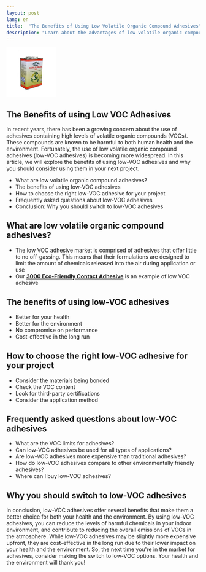 ```yaml
---
layout: post
lang: en
title:  "The Benefits of Using Low Volatile Organic Compound Adhesives"
description: "Learn about the advantages of low volatile organic compound adhesives for your health and the environment."
---
```

![3000](/images/24.jpg "3000")

## The Benefits of using Low VOC Adhesives
In recent years, there has been a growing concern about the use of adhesives containing high levels of volatile organic compounds (VOCs). These compounds are known to be harmful to both human health and the environment. Fortunately, the use of low volatile organic compound adhesives (low-VOC adhesives) is becoming more widespread. In this article, we will explore the benefits of using low-VOC adhesives and why you should consider using them in your next project.

* What are low volatile organic compound adhesives?
* The benefits of using low-VOC adhesives
* How to choose the right low-VOC adhesive for your project
* Frequently asked questions about low-VOC adhesives
* Conclusion: Why you should switch to low-VOC adhesives


## What are low volatile organic compound adhesives?
* The low VOC adhesive market is comprised of adhesives that offer little to no off-gassing. This means that their formulations are designed to limit the amount of chemicals released into the air during application or use
* Our [__3000 Eco-Friendly Contact Adhesive__](/products/3000.html) is an example of low VOC adhesive

## The benefits of using low-VOC adhesives
* Better for your health
* Better for the environment
* No compromise on performance
* Cost-effective in the long run

## How to choose the right low-VOC adhesive for your project
* Consider the materials being bonded
* Check the VOC content
* Look for third-party certifications
* Consider the application method

## Frequently asked questions about low-VOC adhesives
* What are the VOC limits for adhesives?
* Can low-VOC adhesives be used for all types of applications?
* Are low-VOC adhesives more expensive than traditional adhesives?
* How do low-VOC adhesives compare to other environmentally friendly adhesives?
* Where can I buy low-VOC adhesives?

## Why you should switch to low-VOC adhesives

In conclusion, low-VOC adhesives offer several benefits that make them a better choice for both your health and the environment. By using low-VOC adhesives, you can reduce the levels of harmful chemicals in your indoor environment, and contribute to reducing the overall emissions of VOCs in the atmosphere. While low-VOC adhesives may be slightly more expensive upfront, they are cost-effective in the long run due to their lower impact on your health and the environment. So, the next time you're in the market for adhesives, consider making the switch to low-VOC options. Your health and the environment will thank you!


